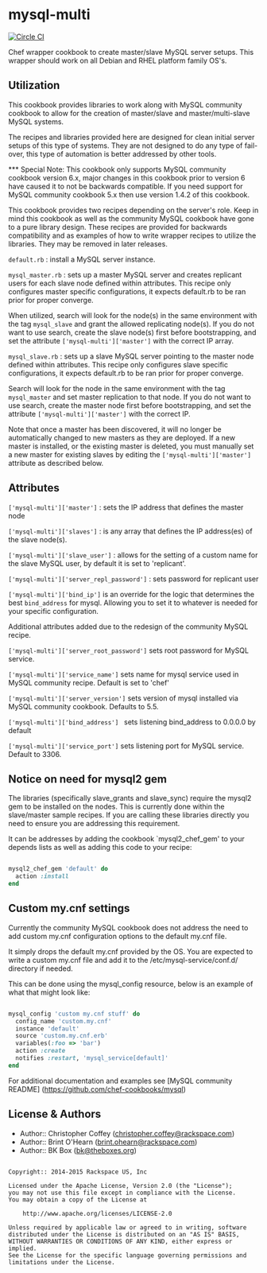 mysql-multi
===========

[![Circle CI](https://circleci.com/gh/rackspace-cookbooks/mysql-multi.svg?style=svg)](https://circleci.com/gh/rackspace-cookbooks/mysql-multi)

Chef wrapper cookbook to create master/slave MySQL server setups. This wrapper
should work on all Debian and RHEL platform family OS's.

Utilization
------------

This cookbook provides libraries to work along with MySQL community cookbook to
allow for the creation of master/slave and master/multi-slave MySQL systems.

The recipes and libraries provided here are designed for clean initial server setups of
this type of systems. They are not designed to do any type of fail-over, this type
of automation is better addressed by other tools.

*** Special Note:
This cookbook only supports MySQL community cookbook version 6.x, major changes
in this cookbook prior to version 6 have caused it to not be backwards compatible.
If you need support for MySQL community cookbook 5.x then use version 1.4.2 of
this cookbook.

This cookbook provides two recipes depending on the server's role. Keep in mind this
cookbook as well as the community MySQL cookbook have gone to a pure library design.
These recipes are provided for backwards compatibility and as examples of how to
write wrapper recipes to utilize the libraries. They may be removed in later releases.

`default.rb` : install a MySQL server instance.

`mysql_master.rb` : sets up a master MySQL server and creates replicant users
for each slave node defined within attributes. This recipe only configures master
specific configurations, it expects default.rb to be ran prior for proper converge.

When utilized, search will look for the node(s) in the same environment with the tag
`mysql_slave` and grant the allowed replicating node(s). If you do not want to
use search, create the slave node(s) first before bootstrapping, and set the
attribute `['mysql-multi']['master']` with the correct IP array.

`mysql_slave.rb` : sets up a slave MySQL server pointing to the master node
defined within attributes. This recipe only configures slave specific
configurations, it expects default.rb to be ran prior for proper converge.

Search will look for the node in the same environment with the tag
`mysql_master` and set master replication to that node. If you do not want to
use search, create the master node first before bootstrapping, and set the
attribute `['mysql-multi']['master']` with the correct IP.

Note that once a master has been discovered, it will no longer be automatically
changed to new masters as they are deployed. If a new master is installed, or
the existing master is deleted, you must manually set a new master for existing
slaves by editing the `['mysql-multi']['master']` attribute as described below.

Attributes
-----------

`['mysql-multi']['master']` : sets the IP address that defines the master node

`['mysql-multi']['slaves']` : is any array that defines the IP address(es) of
the slave node(s).

`['mysql-multi']['slave_user']` : allows for the setting of a custom name for
the slave MySQL user, by default it is set to 'replicant'.

`['mysql-multi']['server_repl_password']` : sets password for replicant user

`['mysql-multi']['bind_ip']` is an override for the logic that determines the
best `bind_address` for mysql. Allowing you to set it to whatever is needed for
your specific configuration.

Additional attributes added due to the redesign of the community MySQL recipe.

`['mysql-multi']['server_root_password']` sets root password for MySQL service.

`['mysql-multi']['service_name']` sets name for mysql service used in MySQL community recipe. Default is set to 'chef'

`['mysql-multi']['server_version']` sets version of mysql installed via MySQL community cookbook. Defaults to 5.5.

`['mysql-multi']['bind_address'] ` sets listening bind_address to 0.0.0.0 by default

`['mysql-multi']['service_port']` sets listening port for MySQL service. Default to 3306.

Notice on need for mysql2 gem
-------------------------------

The libraries (specifically slave_grants and slave_sync) require the mysql2 gem to be
installed on the nodes. This is currently done within the slave/master sample recipes. If
you are calling these libraries directly you need to ensure you are addressing this
requirement.

It can be addresses by adding the cookbook `mysql2_chef_gem' to your depends lists
as well as adding this code to your recipe:

```ruby

mysql2_chef_gem 'default' do
  action :install
end

```

Custom my.cnf settings
------------------------

Currently the community MySQL cookbook does not address the need to add custom my.cnf configuration options to the default my.cnf file.

It simply drops the default my.cnf provided by the OS. You are expected to write a custom my.cnf file and add it to the /etc/mysql-service/conf.d/ directory if needed.

This can be done using the mysql_config resource, below is an example of what that might look like:

```ruby

mysql_config 'custom my.cnf stuff' do
  config_name 'custom.my.cnf'
  instance 'default'
  source 'custom.my.cnf.erb'
  variables(:foo => 'bar')
  action :create
  notifies :restart, 'mysql_service[default]'
end

```

For additional documentation and examples see [MySQL community README] (https://github.com/chef-cookbooks/mysql)


License & Authors
-----------------
- Author:: Christopher Coffey (<christopher.coffey@rackspace.com>)
- Author:: Brint O'Hearn (<brint.ohearn@rackspace.com>)
- Author:: BK Box (<bk@theboxes.org>)

```text

Copyright:: 2014-2015 Rackspace US, Inc

Licensed under the Apache License, Version 2.0 (the "License");
you may not use this file except in compliance with the License.
You may obtain a copy of the License at

    http://www.apache.org/licenses/LICENSE-2.0

Unless required by applicable law or agreed to in writing, software
distributed under the License is distributed on an "AS IS" BASIS,
WITHOUT WARRANTIES OR CONDITIONS OF ANY KIND, either express or implied.
See the License for the specific language governing permissions and
limitations under the License.
```

